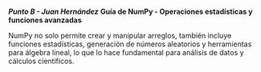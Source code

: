 **_Punto B - Juan Hernández_**
**Guía de NumPy - Operaciones estadísticas y funciones avanzadas**

NumPy no solo permite crear y manipular arreglos, también incluye funciones estadísticas, generación de 
números aleatorios y herramientas para álgebra lineal, lo que lo hace fundamental para análisis de 
datos y cálculos científicos.
